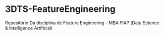 # 3DTS-FeatureEngineering
Repositório Da disciplina de Feature Engineering - MBA FIAP (Data Science &amp; Intelligence Artificial)

